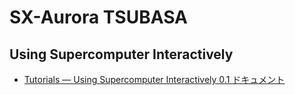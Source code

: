 # SX-Aurora TSUBASA

## Using Supercomputer Interactively

* [Tutorials — Using Supercomputer Interactively 0.1 ドキュメント](https://sx-aurora-tsubasa.readthedocs.io/ja/latest/index.html)
